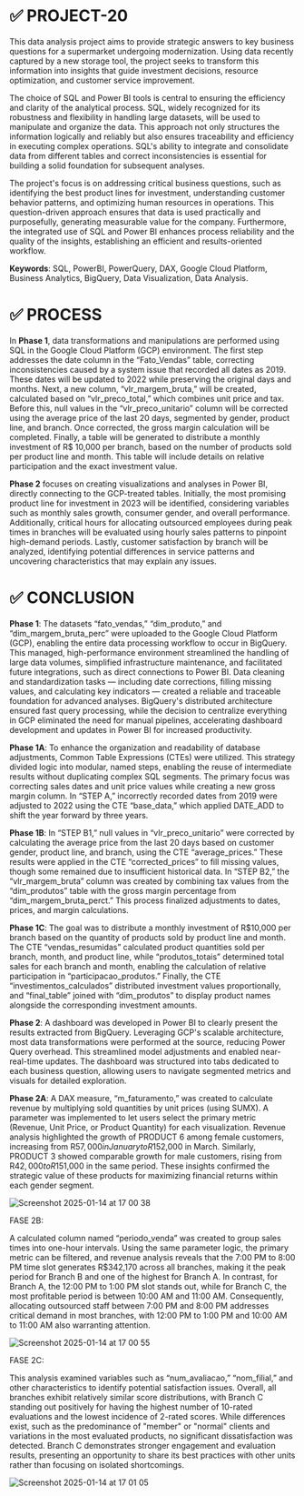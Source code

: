 # ✅ PROJECT-20

This data analysis project aims to provide strategic answers to key business questions for a supermarket undergoing modernization. Using data recently captured by a new storage tool, the project seeks to transform this information into insights that guide investment decisions, resource optimization, and customer service improvement.

The choice of SQL and Power BI tools is central to ensuring the efficiency and clarity of the analytical process. SQL, widely recognized for its robustness and flexibility in handling large datasets, will be used to manipulate and organize the data. This approach not only structures the information logically and reliably but also ensures traceability and efficiency in executing complex operations. SQL's ability to integrate and consolidate data from different tables and correct inconsistencies is essential for building a solid foundation for subsequent analyses.

The project's focus is on addressing critical business questions, such as identifying the best product lines for investment, understanding customer behavior patterns, and optimizing human resources in operations. This question-driven approach ensures that data is used practically and purposefully, generating measurable value for the company. Furthermore, the integrated use of SQL and Power BI enhances process reliability and the quality of the insights, establishing an efficient and results-oriented workflow.

**Keywords**: SQL, PowerBI, PowerQuery, DAX, Google Cloud Platform, Business Analytics, BigQuery, Data Visualization, Data Analysis.

# ✅ PROCESS

In **Phase 1**, data transformations and manipulations are performed using SQL in the Google Cloud Platform (GCP) environment. The first step addresses the date column in the “Fato_Vendas” table, correcting inconsistencies caused by a system issue that recorded all dates as 2019. These dates will be updated to 2022 while preserving the original days and months. Next, a new column, “vlr_margem_bruta,” will be created, calculated based on “vlr_preco_total,” which combines unit price and tax. Before this, null values in the “vlr_preco_unitario” column will be corrected using the average price of the last 20 days, segmented by gender, product line, and branch. Once corrected, the gross margin calculation will be completed. Finally, a table will be generated to distribute a monthly investment of R$ 10,000 per branch, based on the number of products sold per product line and month. This table will include details on relative participation and the exact investment value.

**Phase 2** focuses on creating visualizations and analyses in Power BI, directly connecting to the GCP-treated tables. Initially, the most promising product line for investment in 2023 will be identified, considering variables such as monthly sales growth, consumer gender, and overall performance. Additionally, critical hours for allocating outsourced employees during peak times in branches will be evaluated using hourly sales patterns to pinpoint high-demand periods. Lastly, customer satisfaction by branch will be analyzed, identifying potential differences in service patterns and uncovering characteristics that may explain any issues.

# ✅ CONCLUSION

**Phase 1**: The datasets “fato_vendas,” “dim_produto,” and “dim_margem_bruta_perc” were uploaded to the Google Cloud Platform (GCP), enabling the entire data processing workflow to occur in BigQuery. This managed, high-performance environment streamlined the handling of large data volumes, simplified infrastructure maintenance, and facilitated future integrations, such as direct connections to Power BI. Data cleaning and standardization tasks — including date corrections, filling missing values, and calculating key indicators — created a reliable and traceable foundation for advanced analyses. BigQuery's distributed architecture ensured fast query processing, while the decision to centralize everything in GCP eliminated the need for manual pipelines, accelerating dashboard development and updates in Power BI for increased productivity.

**Phase 1A**: To enhance the organization and readability of database adjustments, Common Table Expressions (CTEs) were utilized. This strategy divided logic into modular, named steps, enabling the reuse of intermediate results without duplicating complex SQL segments. The primary focus was correcting sales dates and unit price values while creating a new gross margin column. In “STEP A,” incorrectly recorded dates from 2019 were adjusted to 2022 using the CTE “base_data,” which applied DATE_ADD to shift the year forward by three years.

**Phase 1B**: In “STEP B1,” null values in “vlr_preco_unitario” were corrected by calculating the average price from the last 20 days based on customer gender, product line, and branch, using the CTE “average_prices.” These results were applied in the CTE “corrected_prices” to fill missing values, though some remained due to insufficient historical data. In “STEP B2,” the “vlr_margem_bruta” column was created by combining tax values from the “dim_produtos” table with the gross margin percentage from “dim_margem_bruta_perct.” This process finalized adjustments to dates, prices, and margin calculations.

**Phase 1C**: The goal was to distribute a monthly investment of R$10,000 per branch based on the quantity of products sold by product line and month. The CTE “vendas_resumidas” calculated product quantities sold per branch, month, and product line, while “produtos_totais” determined total sales for each branch and month, enabling the calculation of relative participation in “participacao_produtos.” Finally, the CTE “investimentos_calculados” distributed investment values proportionally, and “final_table” joined with “dim_produtos” to display product names alongside the corresponding investment amounts.

**Phase 2**: A dashboard was developed in Power BI to clearly present the results extracted from BigQuery. Leveraging GCP's scalable architecture, most data transformations were performed at the source, reducing Power Query overhead. This streamlined model adjustments and enabled near-real-time updates. The dashboard was structured into tabs dedicated to each business question, allowing users to navigate segmented metrics and visuals for detailed exploration.

**Phase 2A**: A DAX measure, “m_faturamento,” was created to calculate revenue by multiplying sold quantities by unit prices (using SUMX). A parameter was implemented to let users select the primary metric (Revenue, Unit Price, or Product Quantity) for each visualization. Revenue analysis highlighted the growth of PRODUCT 6 among female customers, increasing from R$57,000 in January to R$152,000 in March. Similarly, PRODUCT 3 showed comparable growth for male customers, rising from R$42,000 to R$151,000 in the same period. These insights confirmed the strategic value of these products for maximizing financial returns within each gender segment.

![Screenshot 2025-01-14 at 17 00 38](https://github.com/user-attachments/assets/430a94a5-43c0-44c2-8e17-7ad73299ef76)

FASE 2B:

A calculated column named “periodo_venda” was created to group sales times into one-hour intervals. Using the same parameter logic, the primary metric can be filtered, and revenue analysis reveals that the 7:00 PM to 8:00 PM time slot generates R$342,170 across all branches, making it the peak period for Branch B and one of the highest for Branch A. In contrast, for Branch A, the 12:00 PM to 1:00 PM slot stands out, while for Branch C, the most profitable period is between 10:00 AM and 11:00 AM. Consequently, allocating outsourced staff between 7:00 PM and 8:00 PM addresses critical demand in most branches, with 12:00 PM to 1:00 PM and 10:00 AM to 11:00 AM also warranting attention.

![Screenshot 2025-01-14 at 17 00 55](https://github.com/user-attachments/assets/af232891-0007-4f24-b6d6-279e03cc0610)

FASE 2C:

This analysis examined variables such as “num_avaliacao,” “nom_filial,” and other characteristics to identify potential satisfaction issues. Overall, all branches exhibit relatively similar score distributions, with Branch C standing out positively for having the highest number of 10-rated evaluations and the lowest incidence of 2-rated scores. While differences exist, such as the predominance of "member" or "normal" clients and variations in the most evaluated products, no significant dissatisfaction was detected. Branch C demonstrates stronger engagement and evaluation results, presenting an opportunity to share its best practices with other units rather than focusing on isolated shortcomings.

![Screenshot 2025-01-14 at 17 01 05](https://github.com/user-attachments/assets/48530221-fbde-424c-ab9d-79e0939b022b)

